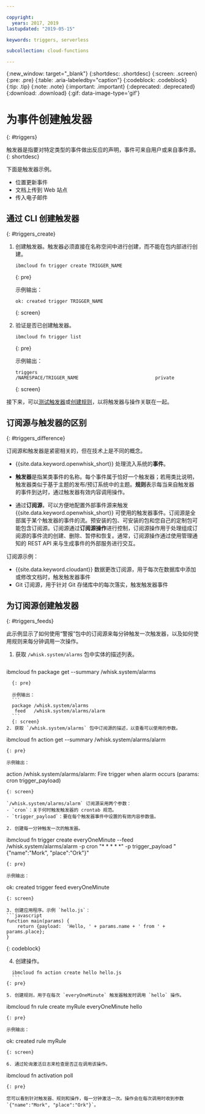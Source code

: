 ```yaml
---

copyright:
  years: 2017, 2019
lastupdated: "2019-05-15"

keywords: triggers, serverless

subcollection: cloud-functions

---
```


{:new_window: target="_blank"}
{:shortdesc: .shortdesc}
{:screen: .screen}
{:pre: .pre}
{:table: .aria-labeledby="caption"}
{:codeblock: .codeblock}
{:tip: .tip}
{:note: .note}
{:important: .important}
{:deprecated: .deprecated}
{:download: .download}
{:gif: data-image-type='gif'}


# 为事件创建触发器
{: #triggers}

触发器是指要对特定类型的事件做出反应的声明，事件可来自用户或来自事件源。
{: shortdesc}

下面是触发器示例。
- 位置更新事件
- 文档上传到 Web 站点
- 传入电子邮件



## 通过 CLI 创建触发器
{: #triggers_create}


1. 创建触发器。触发器必须直接在名称空间中进行创建，而不能在包内部进行创建。
    ```
    ibmcloud fn trigger create TRIGGER_NAME
    ```
    {: pre}

    示例输出：
    ```
    ok: created trigger TRIGGER_NAME
    ```
    {: screen}

2. 验证是否已创建触发器。
    ```
    ibmcloud fn trigger list
    ```
    {: pre}

    示例输出：
      ```
    triggers
    /NAMESPACE/TRIGGER_NAME                            private
    ```
    {: screen}



接下来，可以[测试触发器](/docs/openwhisk?topic=cloud-functions-test#test_triggers)或[创建规则](/docs/openwhisk?topic=cloud-functions-rules)，以将触发器与操作关联在一起。



## 订阅源与触发器的区别
{: #triggers_difference}

订阅源和触发器是紧密相关的，但在技术上是不同的概念。

- {{site.data.keyword.openwhisk_short}} 处理流入系统的**事件**。

- **触发器**是指某类事件的名称。每个事件属于恰好一个触发器；若用类比说明，触发器类似于基于主题的发布/预订系统中的主题。**规则**表示每当来自触发器的事件到达时，通过触发器有效内容调用操作。

- 通过**订阅源**，可以方便地配置外部事件源来触发 {{site.data.keyword.openwhisk_short}} 可使用的触发器事件。订阅源是全部属于某个触发器的事件的流。预安装的包、可安装的包和您自己的定制包可能包含订阅源。订阅源通过**订阅源操作**进行控制，订阅源操作用于处理组成订阅源的事件流的创建、删除、暂停和恢复。通常，订阅源操作通过使用管理通知的 REST API 来与生成事件的外部服务进行交互。

订阅源示例：
- {{site.data.keyword.cloudant}} 数据更改订阅源，用于每次在数据库中添加或修改文档时，触发触发器事件
- Git 订阅源，用于针对 Git 存储库中的每次落实，触发触发器事件



## 为订阅源创建触发器
{: #triggers_feeds}

此示例显示了如何使用“警报”包中的订阅源来每分钟触发一次触发器，以及如何使用规则来每分钟调用一次操作。

1. 获取 `/whisk.system/alarms` 包中实体的描述列表。

    ```
  ibmcloud fn package get --summary /whisk.system/alarms
  ```
    {: pre}

    示例输出：
    ```
    package /whisk.system/alarms
     feed   /whisk.system/alarms/alarm
    ```
    {: screen}
2. 获取 `/whisk.system/alarms` 包中订阅源的描述，以查看可以使用的参数。

  ```
  ibmcloud fn action get --summary /whisk.system/alarms/alarm
  ```
  {: pre}

  示例输出：
  ```
  action /whisk.system/alarms/alarm: Fire trigger when alarm occurs
     (params: cron trigger_payload)
  ```
  {: screen}

  `/whisk.system/alarms/alarm` 订阅源采用两个参数：
  - `cron`：关于何时触发触发器的 crontab 规范。
  - `trigger_payload`：要在每个触发器事件中设置的有效内容参数值。

2. 创建每一分钟触发一次的触发器。
  ```
  ibmcloud fn trigger create everyOneMinute --feed /whisk.system/alarms/alarm -p cron "* * * * *" -p trigger_payload "{\"name\":\"Mork\", \"place\":\"Ork\"}"
  ```
  {: pre}

  示例输出：
  ```
  ok: created trigger feed everyOneMinute
  ```
  {: screen}

3. 创建应用程序。示例 `hello.js`：
  ```javascript
  function main(params) {
      return {payload:  'Hello, ' + params.name + ' from ' + params.place};
  }
  ```
  {: codeblock}

4. 创建操作。
  ```
    ibmcloud fn action create hello hello.js
    ```
  {: pre}

5. 创建规则，用于在每次 `everyOneMinute` 触发器触发时调用 `hello` 操作。
  ```
  ibmcloud fn rule create myRule everyOneMinute hello
  ```
  {: pre}

  示例输出：
  ```
  ok: created rule myRule
  ```
  {: screen}

6. 通过轮询激活日志来检查是否正在调用该操作。
  ```
  ibmcloud fn activation poll
  ```
  {: pre}

  您可以看到针对触发器、规则和操作，每一分钟激活一次。操作会在每次调用时收到参数 `{"name":"Mork", "place":"Ork"}`。



